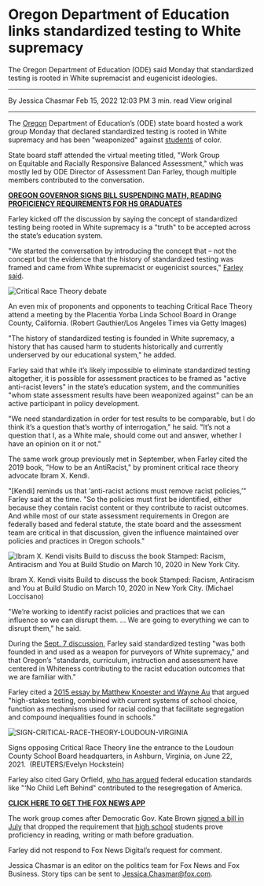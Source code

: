 # Oregon Department of Education links standardized testing to White supremacy

The Oregon Department of Education (ODE) said Monday that standardized testing is rooted in White supremacist and eugenicist ideologies.

---

By Jessica Chasmar
Feb 15, 2022 12:03 PM
3 min. read
View original

---

The [Oregon](https://www.foxnews.com/category/us/us-regions/west/oregon) Department of Education’s (ODE) state board hosted a work group Monday that declared standardized testing is rooted in White supremacy and has been "weaponized" against [students](https://www.foxnews.com/category/us/education) of color.

State board staff attended the virtual meeting titled, "Work Group on Equitable and Racially Responsive Balanced Assessment," which was mostly led by ODE Director of Assessment Dan Farley, though multiple members contributed to the conversation.

[**OREGON GOVERNOR SIGNS BILL SUSPENDING MATH, READING PROFICIENCY REQUIREMENTS FOR HS GRADUATES**](https://www.foxnews.com/us/oregon-governor-signs-bill-suspending-math-reading-proficiency-requirements-for-hs-graduates)

Farley kicked off the discussion by saying the concept of standardized testing being rooted in White supremacy is a "truth" to be accepted across the state’s education system.

"We started the conversation by introducing the concept that – not the concept but the evidence that the history of standardized testing was framed and came from White supremacist or eugenicist sources," [Farley said](https://www.youtube.com/watch?v=NvwU80dQpeY).

![Critical Race Theory debate](https://a57.foxnews.com/static.foxnews.com/foxnews.com/content/uploads/2021/11/1200/675/Critical-Race-Theory-Schools-Protest.jpg?ve=1&tl=1)

An even mix of proponents and opponents to teaching Critical Race Theory attend a meeting by the Placentia Yorba Linda School Board in Orange County, California. (Robert Gauthier/Los Angeles Times via Getty Images)

"The history of standardized testing is founded in White supremacy, a history that has caused harm to students historically and currently underserved by our educational system," he added.

Farley said that while it’s likely impossible to eliminate standardized testing altogether, it is possible for assessment practices to be framed as "active anti-racist levers" in the state’s education system, and the communities "whom state assessment results have been weaponized against" can be an active participant in policy development.

"We need standardization in order for test results to be comparable, but I do think it’s a question that’s worthy of interrogation," he said. "It’s not a question that I, as a White male, should come out and answer, whether I have an opinion on it or not."

The same work group previously met in September, when Farley cited the 2019 book, "How to be an AntiRacist," by prominent critical race theory advocate Ibram X. Kendi.

"[Kendi] reminds us that ‘anti-racist actions must remove racist policies,’" Farley said at the time. "So the policies must first be identified, either because they contain racist content or they contribute to racist outcomes. And while most of our state assessment requirements in Oregon are federally based and federal statute, the state board and the assessment team are critical in that discussion, given the influence maintained over policies and practices in Oregon schools."

![Ibram X. Kendi visits Build to discuss the book Stamped: Racism, Antiracism and You at Build Studio on March 10, 2020 in New York City.](https://a57.foxnews.com/static.foxnews.com/foxnews.com/content/uploads/2021/11/1200/675/GettyImages-1211664100.jpg?ve=1&tl=1)

Ibram X. Kendi visits Build to discuss the book Stamped: Racism, Antiracism and You at Build Studio on March 10, 2020 in New York City. (Michael Loccisano)

"We’re working to identify racist policies and practices that we can influence so we can disrupt them. … We are going to everything we can to disrupt them," he said.

During the [Sept. 7 discussion](https://www.youtube.com/watch?app=desktop&v=uTu3bjgSzrk), Farley said standardized testing "was both founded in and used as a weapon for purveyors of White supremacy," and that Oregon’s "standards, curriculum, instruction and assessment have centered in Whiteness contributing to the racist education outcomes that we are familiar with."

Farley cited a [2015 essay by Matthew Knoester and Wayne Au](https://www.tandfonline.com/doi/full/10.1080/13613324.2015.1121474) that argued "high-stakes testing, combined with current systems of school choice, function as mechanisms used for racial coding that facilitate segregation and compound inequalities found in schools."

![SIGN-CRITICAL-RACE-THEORY-LOUDOUN-VIRGINIA](https://a57.foxnews.com/static.foxnews.com/foxnews.com/content/uploads/2022/02/1200/675/SIGN-CRITICAL-RACE-THEORY-LOUDOUN-VIRGINIA.jpg?ve=1&tl=1)

Signs opposing Critical Race Theory line the entrance to the Loudoun County School Board headquarters, in Ashburn, Virginia, on June 22, 2021.  (REUTERS/Evelyn Hockstein)

Farley also cited Gary Orfield, [who has argued](https://wmich.edu/sites/default/files/attachments/u58/2015/ethics-orfield-vol.16.pdf) federal education standards like "‘No Child Left Behind" contributed to the resegregation of America.

[**CLICK HERE TO GET THE FOX NEWS APP**](https://foxnews.onelink.me/xLDS?pid=AppArticleLink&af_dp=foxnewsaf%3A%2F%2F&af_web_dp=https%3A%2F%2Fwww.foxnews.com%2Fapps-products)

The work group comes after Democratic Gov. Kate Brown [signed a bill in July](https://www.foxnews.com/us/oregon-governor-signs-bill-suspending-math-reading-proficiency-requirements-for-hs-graduates) that dropped the requirement that [high school](https://www.foxnews.com/category/us/education/high-school) students prove proficiency in reading, writing or math before graduation.

Farley did not respond to Fox News Digital’s request for comment.

Jessica Chasmar is an editor on the politics team for Fox News and Fox Business. Story tips can be sent to Jessica.Chasmar@fox.com.